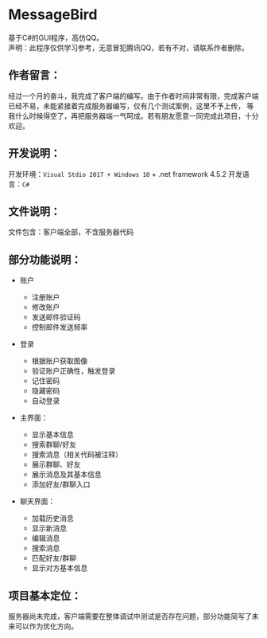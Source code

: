 # MessageBird
基于C#的GUI程序，高仿QQ。<br>
声明：此程序仅供学习参考，无意冒犯腾讯QQ，若有不对，请联系作者删除。

## 作者留言：
经过一个月的奋斗，我完成了客户端的编写。由于作者时间非常有限，完成客户端已经不易，未能紧接着完成服务器编写，仅有几个测试案例，这里不予上传，
等我什么时候得空了，再把服务器端一气呵成。若有朋友愿意一同完成此项目，十分欢迎。

## 开发说明：  
开发环境：`Visual Stdio 2017 + Windows 10` + .net framework 4.5.2
开发语言：`C#`  

## 文件说明：
文件包含：客户端全部，不含服务器代码

## 部分功能说明：
* 账户
  * 注册账户
  * 修改账户
  * 发送邮件验证码
  * 控制邮件发送频率
  
* 登录
  * 根据账户获取图像
  * 验证账户正确性，触发登录
  * 记住密码
  * 隐藏密码
  * 自动登录
  
* 主界面：
  * 显示基本信息
  * 搜索群聊/好友
  * 搜索消息（相关代码被注释）
  * 展示群聊、好友
  * 展示消息及其基本信息
  * 添加好友/群聊入口
  
* 聊天界面：
  * 加载历史消息
  * 显示新消息
  * 编辑消息
  * 搜索消息
  * 匹配好友/群聊
  * 显示对方基本信息
  
## 项目基本定位：
服务器尚未完成，客户端需要在整体调试中测试是否存在问题，部分功能简写了未来可以作为优化方向。
